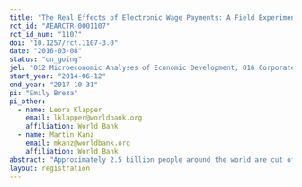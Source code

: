 ```yaml
---
title: "The Real Effects of Electronic Wage Payments: A Field Experiment with Salaried Factory Workers in Bangladesh"
rct_id: "AEARCTR-0001107"
rct_id_num: "1107"
doi: "10.1257/rct.1107-3.0"
date: "2016-03-08"
status: "on_going"
jel: "O12 Microeconomic Analyses of Economic Development, O16 Corporate Finance and Governance, G21 Banks"
start_year: "2014-06-12"
end_year: "2017-10-31"
pi: "Emily Breza"
pi_other:
  - name: Leora Klapper
    email: lklapper@worldbank.org
    affiliation: World Bank
  - name: Martin Kanz
    email: mkanz@worldbank.org
    affiliation: World Bank
abstract: "Approximately 2.5 billion people around the world are cut off from digital financial systems. These adults –most of them poor– must rely on cash to manage their day-to-day finances and plan for the future.  Researchers and policymakers increasingly view the migration of poor households to electronic payment platforms as an essential ingredient in expanding financial inclusion among the poor. In this study, we partner with garment factories in Bangladesh, a local bank, and a mobile payment provider to ask the novel and important question: Can employers assist their workers in building basic financial capability by offering electronic wage payments? We are conducting a randomized controlled trial to investigate this question where we introduce i) employee payroll accounts and ii) electronic wage payments. First, does automatically depositing wages in a formal bank account improve an agent’s ability to save, thus facilitating either lumpy investment or improved self-insurance? Second, does the impact vary by whether the electronic wage payment is made to a bank account or to a mobile money account linked to the worker’s phone? In addition, we plan to conduct a proof of concept experiment for a new financial product designed to help workers smooth their consumption throughout the month. Through this experiment, we aim to evaluate the sensitivity of a worker's consumption, short-term borrowing and savings to unexpected income earned at the end of the month.  We also will test whether the spending patterns of this end of the month windfall differ for households that had been receiving electronic wage payments. Finally, we will collect short-run productivity measures for the subset of workers in the follow-up experiment to measure whether they are affected by the increase in end of the month income. "
layout: registration
---
```


